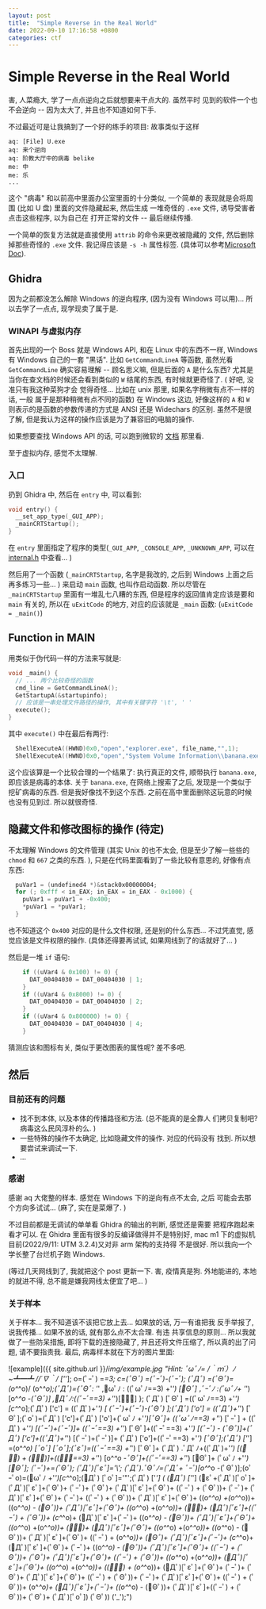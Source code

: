 ```yaml
---
layout: post
title:  "Simple Reverse in the Real World"
date: 2022-09-10 17:16:58 +0800
categories: ctf
---
```

# Simple Reverse in the Real World
害, 人菜瘾大, 学了一点点逆向之后就想要来干点大的. 虽然平时
见到的软件一个也不会逆向 -- 因为太大了, 并且也不知道如何下手. 

不过最近可是让我搞到了一个好的练手的项目: 故事类似于这样

```plain_text
aq: [File] U.exe
aq: 来个逆向
aq: 阶教大厅中的病毒 belike
me: 中
me: 乐
...
```

这个 "病毒" 和以前高中里面办公室里面的十分类似, 一个简单的
表现就是会将周围 (比如 U 盘) 里面的文件隐藏起来, 然后生成
一堆奇怪的 `.exe` 文件, 诱导受害者点击这些程序, 以为自己在
打开正常的文件 -- 最后继续传播. 

一个简单的恢复方法就是直接使用 `attrib` 的命令来更改被隐藏的
文件, 然后删除掉那些奇怪的 `.exe` 文件. 我记得应该是 `-s -h`
属性标签. (具体可以参考[Microsoft Doc](https://docs.microsoft.com/zh-cn/windows-server/administration/windows-commands/attrib)). 

## Ghidra
因为之前都没怎么解除 Windows 的逆向程序, (因为没有 Windows
可以用)... 所以去学了一点点, 现学现卖了属于是. 

### WINAPI 与虚拟内存
首先出现的一个 Boss 就是 Windows API, 和在 Linux 中的东西不一样, 
Windows 有 Windows 自己的一套 "黑话". 比如 `GetCommandLineA`
等函数, 虽然光看 `GetCommandLine` 确实容易理解 -- 顾名思义嘛, 
但是后面的 `A` 是什么东西? 尤其是当你在查文档的时候还会看到类似的
`W` 结尾的东西, 有时候就更奇怪了. ( 好吧, 没准只有我这种菜狗才会
觉得奇怪... 比如在 unix 那里, 如果名字稍微有点不一样的话, 一般
属于是那种稍微有点不同的函数) 在 Windows 这边, 好像这样的 `A` 和
`W` 则表示的是函数的参数传递的方式是 ANSI 还是 Widechars 的区别. 
虽然不是很了解, 但是我认为这样的操作应该是为了兼容旧的电脑的操作. 

如果想要查找 Windows API 的话, 可以跑到微软的 [文档](https://docs.microsoft.com/en-us/windows/win32/apiindex/windows-api-list) 那里看. 

至于虚拟内存, 感觉不太理解. 

### 入口
扔到 Ghidra 中, 然后在 `entry` 中, 可以看到: 

```c
void entry() {
  __set_app_type(_GUI_APP);
  _mainCRTStartup();
}
```

在 `entry` 里面指定了程序的类型(`_GUI_APP`, `_CONSOLE_APP`,
`_UNKNOWN_APP`, 可以在 [internal.h](https://github.com/chakra-core/ChakraCore/blob/master/pal/src/safecrt/internal.h#L525) 中查看... )

然后用了一个函数 (`_mainCRTStartup`, 名字是我改的, 之后到
Windows 上面之后再多练习一些... ) 来启动 `main` 函数, 也叫作启动函数. 
所以尽管在 `_mainCRTStartup` 里面有一堆乱七八糟的东西, 
但是程序的返回值肯定应该是要和 `main` 有关的, 所以在 `uExitCode`
的地方, 对应的应该就是 `_main` 函数: (`uExitCode = _main()`)

## Function in MAIN
用类似于伪代码一样的方法来写就是: 

```c
void _main() {
  // ... 两个比较奇怪的函数
  cmd_line = GetCommandLineA();
  GetStartupA(&startupinfo);
  // 应该是一串处理文件路径的操作, 其中有关键字符 '\t', ' '
  execute();
}
```

其中 `execute()` 中在最后有两行: 

```c
  ShellExecuteA((HWND)0x0,"open","explorer.exe", file_name,"",1);
  ShellExecuteA((HWND)0x0,"open","System Volume Information\\banana.exe","","",1);
```

这个应该算是一个比较合理的一个结果了: 执行真正的文件, 顺带执行 `banana.exe`,
即应该是病毒的本体. 关于 `banana.exe`, 在网络上搜索了之后, 
发现是一个类似于挖矿病毒的东西. 但是我好像找不到这个东西. 
之前在高中里面删除这玩意的时候也没有见到过. 所以就很奇怪. 

## 隐藏文件和修改图标的操作 (待定)
不太理解 Windows 的文件管理 (其实 Unix 的也不太会, 但是至少了解一些些的
`chmod` 和 `667` 之类的东西. ), 只是在代码里面看到了一些比较有意思的, 
好像有点东西: 

```c
  puVar1 = (undefined4 *)&stack0x00000004;
  for (; 0xfff < in_EAX; in_EAX = in_EAX - 0x1000) {
    puVar1 = puVar1 + -0x400;
    *puVar1 = *puVar1;
  }
```

也不知道这个 `0x400` 对应的是什么文件权限, 还是别的什么东西... 
不过凭直觉, 感觉应该是文件权限的操作. (具体还得要再试试, 
如果网线到了的话就好了... )

然后是一堆 `if` 语句: 

```c
    if ((uVar4 & 0x100) != 0) {
      DAT_00404030 = DAT_00404030 | 1;
    }
    if ((uVar4 & 0x8000) != 0) {
      DAT_00404030 = DAT_00404030 | 2;
    }
    if ((uVar4 & 0x800000) != 0) {
      DAT_00404030 = DAT_00404030 | 4;
    }
```

猜测应该和图标有关, 类似于更改图表的属性呢? 差不多吧. 

## 然后
### 目前还有的问题
* 找不到本体, 以及本体的传播路径和方法. (总不能真的是全靠人
  们拷贝复制吧? 病毒这么民风淳朴的么. )
* 一些特殊的操作不太确定, 比如隐藏文件的操作. 对应的代码没有
  找到. 所以想要尝试来调试一下. 
* ...

### 感谢
感谢 aq 大佬整的样本. 感觉在 Windows 下的逆向有点不太会, 之后
可能会去那个方向多试试... (麻了, 实在是菜爆了. )

不过目前都是无调试的单单看 Ghidra 的输出的判断, 感觉还是需要
把程序跑起来看才可以. 在 Ghidra 里面有很多的反编译做得并不是特别好, 
mac m1 下的虚拟机目前(2022/9/11: UTM 3.2.4)又对非 arm 架构的支持得
不是很好. 所以我向一个学长整了台烂机子跑 Windows. 

(等过几天网线到了, 我就把这个 post 更新一下. 害, 疫情真是狗. 
外地能进的, 本地的就进不得, 总不能是嫌我网线太便宜了吧... )

### 关于样本
关于样本... 我不知道该不该把它放上去... 如果放的话, 万一有谁把我
反手举报了, 说我传播... 如果不放的话, 就有那么点不太合理. 有违
共享信息的原则... 所以我就做了一些防呆措施, 即将下载的连接隐藏了, 
并且还将文件压缩了, 所以真的出了问题, 请不要指责我. 
最后, 病毒样本就在下方的图片里面: 

![example]({{ site.github.url }}/_img/example.jpg "Hint: ﾟωﾟﾉ= /｀ｍ´）ﾉ ~┻━┻   //*´∇｀*/ ['_']; o=(ﾟｰﾟ)  =_=3; c=(ﾟΘﾟ) =(ﾟｰﾟ)-(ﾟｰﾟ); (ﾟДﾟ) =(ﾟΘﾟ)= (o^_^o)/ (o^_^o);(ﾟДﾟ)={ﾟΘﾟ: '_' ,ﾟωﾟﾉ : ((ﾟωﾟﾉ==3) +'_') [ﾟΘﾟ] ,ﾟｰﾟﾉ :(ﾟωﾟﾉ+ '_')[o^_^o -(ﾟΘﾟ)] ,ﾟДﾟﾉ:((ﾟｰﾟ==3) +'_')[ﾟｰﾟ] }; (ﾟДﾟ) [ﾟΘﾟ] =((ﾟωﾟﾉ==3) +'_') [c^_^o];(ﾟДﾟ) ['c'] = ((ﾟДﾟ)+'_') [ (ﾟｰﾟ)+(ﾟｰﾟ)-(ﾟΘﾟ) ];(ﾟДﾟ) ['o'] = ((ﾟДﾟ)+'_') [ﾟΘﾟ];(ﾟoﾟ)=(ﾟДﾟ) ['c']+(ﾟДﾟ) ['o']+(ﾟωﾟﾉ +'_')[ﾟΘﾟ]+ ((ﾟωﾟﾉ==3) +'_') [ﾟｰﾟ] + ((ﾟДﾟ) +'_') [(ﾟｰﾟ)+(ﾟｰﾟ)]+ ((ﾟｰﾟ==3) +'_') [ﾟΘﾟ]+((ﾟｰﾟ==3) +'_') [(ﾟｰﾟ) - (ﾟΘﾟ)]+(ﾟДﾟ) ['c']+((ﾟДﾟ)+'_') [(ﾟｰﾟ)+(ﾟｰﾟ)]+ (ﾟДﾟ) ['o']+((ﾟｰﾟ==3) +'_') [ﾟΘﾟ];(ﾟДﾟ) ['_'] =(o^_^o) [ﾟoﾟ] [ﾟoﾟ];(ﾟεﾟ)=((ﾟｰﾟ==3) +'_') [ﾟΘﾟ]+ (ﾟДﾟ) .ﾟДﾟﾉ+((ﾟДﾟ)+'_') [(ﾟｰﾟ) + (ﾟｰﾟ)]+((ﾟｰﾟ==3) +'_') [o^_^o -ﾟΘﾟ]+((ﾟｰﾟ==3) +'_') [ﾟΘﾟ]+ (ﾟωﾟﾉ +'_') [ﾟΘﾟ]; (ﾟｰﾟ)+=(ﾟΘﾟ); (ﾟДﾟ)[ﾟεﾟ]='\\'; (ﾟДﾟ).ﾟΘﾟﾉ=(ﾟДﾟ+ ﾟｰﾟ)[o^_^o -(ﾟΘﾟ)];(oﾟｰﾟo)=(ﾟωﾟﾉ +'_')[c^_^o];(ﾟДﾟ) [ﾟoﾟ]='\"';(ﾟДﾟ) ['_'] ( (ﾟДﾟ) ['_'] (ﾟεﾟ+(ﾟДﾟ)[ﾟoﾟ]+ (ﾟДﾟ)[ﾟεﾟ]+(ﾟΘﾟ)+ (ﾟｰﾟ)+ (ﾟΘﾟ)+ (ﾟДﾟ)[ﾟεﾟ]+(ﾟΘﾟ)+ ((ﾟｰﾟ) + (ﾟΘﾟ))+ (ﾟｰﾟ)+ (ﾟДﾟ)[ﾟεﾟ]+(ﾟΘﾟ)+ (ﾟｰﾟ)+ ((ﾟｰﾟ) + (ﾟΘﾟ))+ (ﾟДﾟ)[ﾟεﾟ]+(ﾟΘﾟ)+ ((o^_^o) +(o^_^o))+ ((o^_^o) - (ﾟΘﾟ))+ (ﾟДﾟ)[ﾟεﾟ]+(ﾟΘﾟ)+ ((o^_^o) +(o^_^o))+ (ﾟｰﾟ)+ (ﾟДﾟ)[ﾟεﾟ]+((ﾟｰﾟ) + (ﾟΘﾟ))+ (c^_^o)+ (ﾟДﾟ)[ﾟεﾟ]+(ﾟｰﾟ)+ ((o^_^o) - (ﾟΘﾟ))+ (ﾟДﾟ)[ﾟεﾟ]+(ﾟΘﾟ)+ ((o^_^o) +(o^_^o))+ (ﾟｰﾟ)+ (ﾟДﾟ)[ﾟεﾟ]+(ﾟΘﾟ)+ ((o^_^o) +(o^_^o))+ ((o^_^o) - (ﾟΘﾟ))+ (ﾟДﾟ)[ﾟεﾟ]+(ﾟΘﾟ)+ ((ﾟｰﾟ) + (o^_^o))+ (ﾟΘﾟ)+ (ﾟДﾟ)[ﾟεﾟ]+(ﾟｰﾟ)+ (c^_^o)+ (ﾟДﾟ)[ﾟεﾟ]+(ﾟΘﾟ)+ (ﾟｰﾟ)+ ((o^_^o) - (ﾟΘﾟ))+ (ﾟДﾟ)[ﾟεﾟ]+(ﾟΘﾟ)+ ((ﾟｰﾟ) + (ﾟΘﾟ))+ (ﾟΘﾟ)+ (ﾟДﾟ)[ﾟεﾟ]+(ﾟΘﾟ)+ ((ﾟｰﾟ) + (ﾟΘﾟ))+ ((o^_^o) +(o^_^o))+ (ﾟДﾟ)[ﾟεﾟ]+(ﾟΘﾟ)+ ((o^_^o) +(o^_^o))+ ((ﾟｰﾟ) + (o^_^o))+ (ﾟДﾟ)[ﾟεﾟ]+(ﾟΘﾟ)+ (ﾟｰﾟ)+ (ﾟΘﾟ)+ (ﾟДﾟ)[ﾟεﾟ]+(ﾟΘﾟ)+ ((ﾟｰﾟ) + (ﾟΘﾟ))+ (ﾟｰﾟ)+ (ﾟДﾟ)[ﾟεﾟ]+(ﾟΘﾟ)+ ((ﾟｰﾟ) + (ﾟΘﾟ))+ (o^_^o)+ (ﾟДﾟ)[ﾟεﾟ]+(ﾟｰﾟ)+ ((o^_^o) - (ﾟΘﾟ))+ (ﾟДﾟ)[ﾟεﾟ]+((ﾟｰﾟ) + (ﾟΘﾟ))+ (ﾟΘﾟ)+ (ﾟДﾟ)[ﾟoﾟ]) (ﾟΘﾟ)) ('_');")
